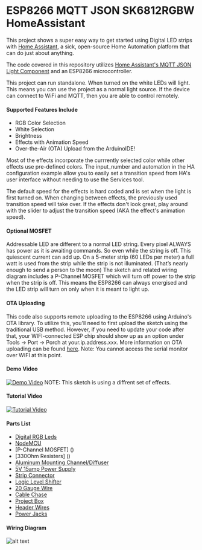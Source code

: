 # ESP8266 MQTT JSON SK6812RGBW HomeAssistant

This project shows a super easy way to get started using Digital LED strips with [Home Assistant](https://home-assistant.io/), a sick, open-source Home Automation platform that can do just about anything. 

The code covered in this repository utilizes [Home Assistant's MQTT JSON Light Component](https://home-assistant.io/components/light.mqtt_json/) and an ESP8266 microcontroller. 

This project can run standalone. When turned on the white LEDs will light.  This means you can use the project as a normal light source. If the device can connect to WiFi and MQTT, then you are able to control remotely.


#### Supported Features Include
- RGB Color Selection
- White Selection
- Brightness 
- Effects with Animation Speed
- Over-the-Air (OTA) Upload from the ArduinoIDE!

Most of the effects incorporate the currrently selected color while other effects use pre-defined colors. The input_number and automation in the HA configuration example allow you to easily set a transition speed from HA's user interface without needing to use the Services tool. 

The default speed for the effects is hard coded and is set when the light is first turned on. When changing between effects, the previously used transition speed will take over. If the effects don't look great, play around with the slider to adjust the transition speed (AKA the effect's animation speed). 

#### Optional MOSFET
Addressable LED are different to a normal LED string. Every pixel ALWAYS has power as it is awaiting commands. So even while the string is off. This quiescent current can add up. On a 5-meter strip (60 LEDs per meter) a full watt is used from the strip while the strip is not illuminated. (That’s nearly enough to send a person to the moon)
The sketch and related wiring diagram includes a P-Channel MOSFET which will turn off power to the strip when the strip is off. This means the ESP8266 can always energised and the LED strip will turn on only when it is meant to light up.


#### OTA Uploading
This code also supports remote uploading to the ESP8266 using Arduino's OTA library. To utilize this, you'll need to first upload the sketch using the traditional USB method. However, if you need to update your code after that, your WIFI-connected ESP chip should show up as an option under Tools -> Port -> Porch at your.ip.address.xxx. More information on OTA uploading can be found [here](http://esp8266.github.io/Arduino/versions/2.0.0/doc/ota_updates/ota_updates.html). Note: You cannot access the serial monitor over WIFI at this point.  


#### Demo Video
[![Demo Video](http://i.imgur.com/cpW2JAX.png)](https://www.youtube.com/watch?v=DQZ4x6Z3678 "Demo - RGB Digital LED Strip controlled using ESP, MQTT, and Home Assistant")
NOTE: This sketch is using a diffrent set of effects.

#### Tutorial Video
[![Tutorial Video](http://i.imgur.com/9UMl8Xo.jpg)](https://www.youtube.com/watch?v=9KI36GTgwuQ "The BEST Digital LED Strip Light Tutorial - DIY, WIFI-Controllable via ESP, MQTT, and Home Assistant")

#### Parts List
- [Digital RGB Leds](https://www.adafruit.com/product/2842)
- [NodeMCU](http://geni.us/4pVoT)
- [P-Channel MOSFET] ()
- [330Ohm Resisters] ()
- [Aluminum Mounting Channel/Diffuser](http://geni.us/JBDhv7)
- [5V 15amp Power Supply](http://geni.us/8rKC)
- [Strip Connector](http://geni.us/OL7tHv)
- [Logic Level Shifter](http://geni.us/4hJAyy)
- [20 Gauge Wire](http://geni.us/2MBYAXF)
- [Cable Chase](http://geni.us/lFqD)
- [Project Box](http://geni.us/kZRgaj)
- [Header Wires](http://geni.us/GniKAX)
- [Power Jacks](http://geni.us/7Ywdut)


#### Wiring Diagram
![alt text](https://github.com/DotNetDann/ESP8266-MQTT-JSON-SK6812RGBW-HomeAssistant/blob/master/Wiring%20Diagram.png?raw=true "Wiring Diagram")

